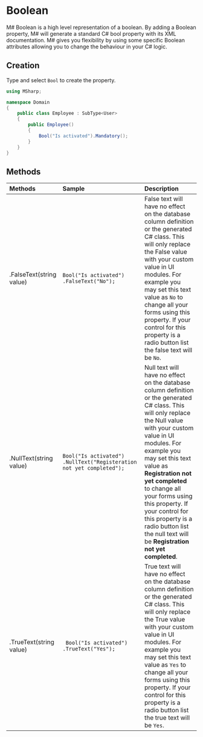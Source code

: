 # Boolean
M# Boolean is a high level representation of a boolean. By adding a Boolean property, M# will generate a standard C# bool property with its XML documentation. M# gives you flexibility by using some specific Boolean attributes allowing you to change the behaviour in your C# logic.

## Creation
Type and select `Bool` to create the property.

```csharp
using MSharp;

namespace Domain
{
    public class Employee : SubType<User>
    {
        public Employee()
        {
            Bool("Is activated").Mandatory();
        }
    }
}
```

## Methods

| Methods      | Sample     | Description        |
|:-------------|:-----------|:-------------------|
| .FalseText(string value)               | `Bool("Is activated") .FalseText("No");`                | False text will have no effect on the database column definition or the generated C# class. This will only replace the False value with your custom value in UI modules. For example you may set this text value as `No` to change all your forms using this property. If your control for this property is a radio button list the false text will be `No`.|
| .NullText(string value)                |`Bool("Is activated") .NullText("Registeration not yet completed");`| Null text will have no effect on the database column definition or the generated C# class. This will only replace the Null value with  your custom value in UI modules. For example you may set this text value as **Registration not yet completed** to change all your forms using this property. If your control for this property is a radio button list the null text will be **Registration not yet completed**. |
| .TrueText(string value)                |` Bool("Is activated") .TrueText("Yes");`                | True text will have no effect on the database column definition or the generated C# class. This will only replace the True value with your custom value in UI modules. For example you may set this text value as `Yes` to change all your forms using this property. If your control for this property is a radio button list the true text will be `Yes`. |
